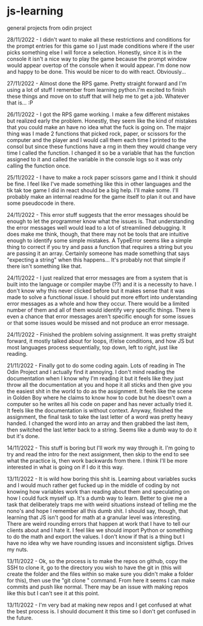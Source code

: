 # js-learning
general projects from odin project

28/11/2022 - I didn't want to make all these restrictions and conditions for the prompt entries for this game so I just made conditions where if the user picks something else I will force a selection. Honestly, since it is in the console it isn't a nice way to play the game because the prompt window would appear overtop of the console when it would appear. I'm done now and happy to be done. This would be nicer to do with react. Obviously...

27/11/2022 - Almost done the RPS game. Pretty straight forward and I'm using a lot of stuff I remember from learning python.I'm excited to finish these things and move on to stuff that will help me to get a job. Whatever that is... :P

26/11/2022 - I got the RPS game working. I make a few different mistakes but realized early the problem. Honestly, they seem like the kind of mistakes that you could make an have no idea what the fuck is going on. The major thing was I made 2 functions that picked rock, paper, or scissors for the computer and the player and I would call them each time I printed to the consol but since these functions have a rng in them they would change very time I called the function. I changed it so be a variable that has the function assigned to it and called the variable in the console logs so it was only calling the function once.

25/11/2022 - I have to make a rock paper scissors game and I think it should be fine. I feel like I've made something like this in other languages and the tik tak toe game I did in react should be a big help. I'll make some. I'll probably make an internal readme for the game itself to plan it out and have some pseudocode in there.

24/11/2022 - This error stuff suggests that the error messages should be enough to let the programmer know what the issues is. That understanding the error messages well would lead to a lot of streamlined debugging. It does make me think, though, that there may not be tools that are intuitive enough to identify some simple mistakes. A TypeError seems like a simple thing to correct if you try and pass a function that requires a string but you are passing it an array. Certainly someone has made something that says "expecting a string" when this happens... It's probably not that simple if there isn't something like that.

24/11/2022 - I just realized that error messages are from a system that is built into the language or compiler maybe (??) and it is a necessity to have. I don't know why this never clicked before but it makes sense that it was made to solve a functional issue. I should put more effort into understanding error messages as a whole and how they occur. There would be a limited number of them and all of them would identify very specific things. There is even a chance that error messages aren't specific enough for some issues or that some issues would be missed and not produce an error message.

24/11/2022 - Finished the problem solving assignment. It was pretty straight forward, it mostly talked about for loops, if/else conditions, and how JS but most languages process sequentially, top down, left to right, just like reading.

21/11/2022 - Finally got to do some coding again. Lots of reading in The Odin Project and I actually find it annoying. I don't mind reading the documentation when I know why I'm reading it but it feels like they just throw all the documentation at you and hope it all sticks and then give you the easiest shit in the world to do as the assignment. It feels like the scene in Golden Boy where he claims to know how to code but he doesn't own a computer so he writes all his code on paper and has never actually tried it. It feels like the documentation is without context. Anyway, finished the assignment, the final task to take the last letter of a word was pretty heavy handed. I changed the word into an array and then grabbed the last item, then switched the last letter back to a string. Seems like a dumb way to do it but it's done. 

14/11/2022 - This stuff is boring but I'll work my way through it. I'm going to try and read the intro for the next assignment, then skip to the end to see what the practice is, then work backwards from there. I think I'll be more interested in what is going on if I do it this way.

13/11/2022 - It is wild how boring this shit is. Learning about variables sucks and I would much rather get fucked up in the middle of coding by not knowing how variables work than reading about them and speculating on how I could fuck myself up. It's a dumb way to learn. Better to give me a task that deliberately traps me with weird situations instead of telling me the nono's and hope I remember all this dumb shit. I should say, though, that learning that JS isn't good for math at a granular level was interesting. There are weird rounding errors that happen at work that I have to tell our clients about and I hate it. I feel like we should import Python or something to do the math and export the values. I don't know if that is a thing but I have no idea why we have rounding issues and inconsistent sigfigs. Drives my nuts.

13/11/2022 - Ok, so the process is to make the repos on github, copy the SSH to clone it, go to the directory you wish to have the git in (this will create the folder and the files within so make sure you didn't make a folder for this), then use the "git clone <SSH>" command. From here it seems I can make commits and push like normal. There may be an issue with making repos like this but I can't see it at this point.

13/11/2022 - I'm very bad at making new repos and I get confused at what the best process is. I should document it this time so I don't get confused in the future.